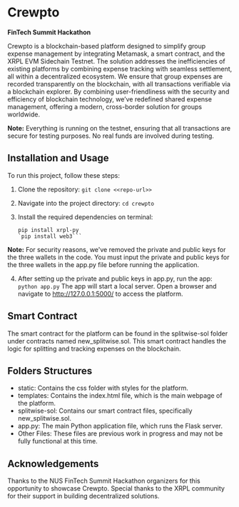 # Crewpto

**FinTech Summit Hackathon**

Crewpto is a blockchain-based platform designed to simplify group expense management by integrating Metamask, a smart contract, and the XRPL EVM Sidechain Testnet. The solution addresses the inefficiencies of existing platforms by combining expense tracking with seamless settlement, all within a decentralized ecosystem. We ensure that group expenses are recorded transparently on the blockchain, with all transactions verifiable via a blockchain explorer. By combining user-friendliness with the security and efficiency of blockchain technology, we’ve redefined shared expense management, offering a modern, cross-border solution for groups worldwide.

**Note:** Everything is running on the testnet, ensuring that all transactions are secure for testing purposes. No real funds are involved during testing.

## Installation and Usage
To run this project, follow these steps:

1. Clone the repository:
   `git clone <<repo-url>>`

2. Navigate into the project directory:
   `cd crewpto`

3. Install the required dependencies on terminal:
   ```pip install flask
   pip install xrpl-py
   `pip install web3```

**Note:** For security reasons, we've removed the private and public keys for the three wallets in the code. You must input the private and public keys for the three wallets in the app.py file before running the application.

4. After setting up the private and public keys in app.py, run the app:
   `python app.py`
The app will start a local server. Open a browser and navigate to http://127.0.0.1:5000/ to access the platform.

## Smart Contract

The smart contract for the platform can be found in the splitwise-sol folder under contracts named new_splitwise.sol. This smart contract handles the logic for splitting and tracking expenses on the blockchain.

## Folders Structures

- static: Contains the css folder with styles for the platform.
- templates: Contains the index.html file, which is the main webpage of the platform.
- splitwise-sol: Contains our smart contract files, specifically new_splitwise.sol.
- app.py: The main Python application file, which runs the Flask server.
- Other Files: These files are previous work in progress and may not be fully functional at this time.

## Acknowledgements

Thanks to the NUS FinTech Summit Hackathon organizers for this opportunity to showcase Crewpto.
Special thanks to the XRPL community for their support in building decentralized solutions.

   
